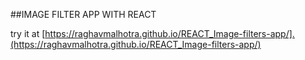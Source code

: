 ##IMAGE FILTER APP WITH REACT

try it at [https://raghavmalhotra.github.io/REACT_Image-filters-app/].(https://raghavmalhotra.github.io/REACT_Image-filters-app/)
